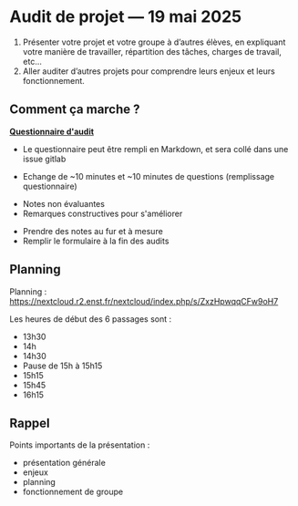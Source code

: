 # Audit de projet — 19 mai 2025

1. Présenter votre projet et votre groupe à d’autres élèves, en expliquant votre manière de travailler, répartition des tâches, charges de travail, etc...
2. Aller auditer d’autres projets pour comprendre leurs enjeux et leurs fonctionnement.


## Comment ça marche ?

**[Questionnaire d'audit](https://grist.r2.enst.fr/o/docs/forms/u3Ex73URUBfiECEJgHBxP9/19)**

- Le questionnaire peut être rempli en Markdown, et sera collé dans une issue gitlab

- Echange de ~10 minutes et ~10 minutes de questions (remplissage questionnaire)

<!-- Les échanges dureront une vingtaine de minutes, permettant d’évaluer le groupe, suivies de quelques minutes pour discuter entre auditeurs et auditrices sur le remplissage (individuel) du questionnaire (et gardez quelques minutes pour aller à la salle suivante à l'heure, nous utilisons tout le bâtiment). Vous n’êtes pas obligés d’être d’accord sur tout, ni sur les notes à donner, ni sur les conseils, les groupes recevront toutes les notes et réponses rendues, verbatim (sauf la partie privée). Nous recommendons à tous les groupes de préparer une présentation d'une dizaine de minutes pour laisser une dizaine de minutes de questions/remarques. -->

- Notes non évaluantes
- Remarques constructives pour s'améliorer

<!-- Les notes que vous donnerez ne sont *pas* utilisées comme évaluantes et ne seront *pas* comptées dans la note finale du groupe en question. Leur but est d’aider le groupe audité à comprendre quels points ils pourraient améliorer dans leur projet, que ce soit sur le fond (ce que le groupe fait dans le projet) ou la forme (comment il le fait), pour avoir une meilleure note in fine**. Chaque groupe sera évalué deux fois, par des élèves venant de projets divers, donnant donc entre 16 et 20 feedbacks qui vous seront transmis en bloc dans les jours suivants (nous ne transmettrons pas directement l’information de qui a mis quelle remarque). -->

- Prendre des notes au fur et à mesure
- Remplir le formulaire à la fin des audits

<!-- Chaque personne sera dans quatre groupes d’audit, chaque projet sera audité deux fois, et vous avez quelques minutes pour bouger d’une salle à l’autre entre chaque étape. Il est conseillé de prendre des notes au fur et à mesure de l’après-midi et de remplir le formulaire à la fin de la TH pour avoir des points de comparaison, et vous pouvez évidemment pendant vos échanges discuter avec les équipes auditées des points du questionnaire (e.g. la présence d’une question “quels conseils donneriez-vous ?” dans le formulaire n’empêche pas de demander directement “pourquoi n’avez-vous pas fait X ?”). -->

<!-- Le formulaire, à remplir (de manière obligatoire) 4 fois par personne sur les projets qui ont été attribués, est disponible sur https://grist.r2.enst.fr/o/docs/forms/u3Ex73URUBfiECEJgHBxP9/19 - vous pouvez utiliser du Markdown puisque le contenu sera collé dans une issue gitlab. -->


## Planning


Planning : https://nextcloud.r2.enst.fr/nextcloud/index.php/s/ZxzHpwqqCFw9oH7

Les heures de début des 6 passages sont :
- 13h30
- 14h
- 14h30
- Pause de 15h à 15h15
- 15h15
- 15h45
- 16h15



## Rappel

Points importants de la présentation :
  * présentation générale
  * enjeux
  * planning
  * fonctionnement de groupe

<!-- - Nous vous conseillons de préparer en amont une présentation générale de votre projet, ses enjeux, votre planning et votre fonctionnement de groupe d’environ une dizaine de minutes, afin de partir d’une base pour des questions demandant des précisions - normalement si vous partez de votre présentation de mi-projet il ne devrait pas y avoir beaucoup à ajouter, ET de préparer quelques idées de questions à partir de la fiche d'audit pour permettre à une équipe qui n'aurait pas eu le temps de se préparer de commencer à se présenter. -->

<!-- - mettre un 10/10 sans proposition d’amélioration à un groupe qui ne sait pas expliquer le but de son projet, et n’arrive pas à justifier de comment le travail se répartit entre membres, ne leur rend pas service s’il sera noté dans un mois sur sa capacité à parler de son projet et à détailler les contributions individuelles de chacun -->

<!-- - Pas de visio, présence obligatoire -->

<!-- - Si vous préparez des slides, vous pouvez utiliser les vidéoproj des salles. S'il y a plus de groupes que de videoproj dans la salle, arrangez-vous entre vous. -->
